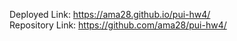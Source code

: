 Deployed Link: https://ama28.github.io/pui-hw4/ <br>
Repository Link: https://github.com/ama28/pui-hw4/
